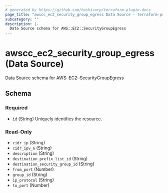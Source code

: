 ```yaml
---
# generated by https://github.com/hashicorp/terraform-plugin-docs
page_title: "awscc_ec2_security_group_egress Data Source - terraform-provider-awscc"
subcategory: ""
description: |-
  Data Source schema for AWS::EC2::SecurityGroupEgress
---
```


# awscc_ec2_security_group_egress (Data Source)

Data Source schema for AWS::EC2::SecurityGroupEgress



<!-- schema generated by tfplugindocs -->
## Schema

### Required

- `id` (String) Uniquely identifies the resource.

### Read-Only

- `cidr_ip` (String)
- `cidr_ipv_6` (String)
- `description` (String)
- `destination_prefix_list_id` (String)
- `destination_security_group_id` (String)
- `from_port` (Number)
- `group_id` (String)
- `ip_protocol` (String)
- `to_port` (Number)
